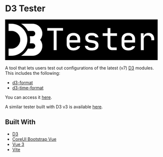 # D3 Tester

![d3 tester logo](/public/logo_small.png "D3 Tester")

A tool that lets users test out configurations of the latest (v7) [D3](https://github.com/d3/d3) modules. This includes the following:

- [d3-format](https://github.com/d3/d3-format)
- [d3-time-format](https://github.com/d3/d3-time-format)

You can access it [here](https://camdecoster.github.io/d3-tester/).

A similar tester built with D3 v3 is available [here](https://bl.ocks.org/zanarmstrong/raw/05c1e95bf7aa16c4768e/).

## Built With

- [D3](https://github.com/d3/d3)
- [CoreUI Bootstrap Vue](https://coreui.io/bootstrap-vue/)
- [Vue 3](https://vuejs.org/)
- [Vite](https://vitejs.dev/)
